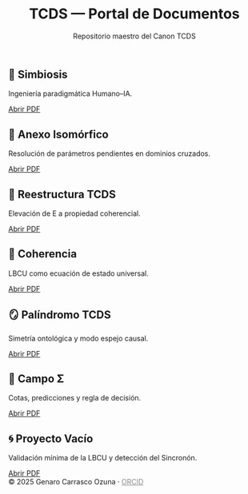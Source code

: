 </head>
<body>
  <header>
    <h1>TCDS — Portal de Documentos</h1>
    <p class="subtitle">Repositorio maestro del Canon TCDS</p>
  </header>

  <main>
    <section class="grid">
      <div class="card">
        <h2>🤝 Simbiosis</h2>
        <p>Ingeniería paradigmática Humano–IA.</p>
        <a class="btn" href="pdf/simbiosis.pdf" target="_blank" rel="noopener">Abrir PDF</a>
      </div>

  <div class="card">
        <h2>🔁 Anexo Isomórfico</h2>
        <p>Resolución de parámetros pendientes en dominios cruzados.</p>
        <a class="btn" href="pdf/anexo_isomorfico.pdf" target="_blank" rel="noopener">Abrir PDF</a>
      </div>

   <div class="card">
        <h2>📐 Reestructura TCDS</h2>
        <p>Elevación de E a propiedad coherencial.</p>
        <a class="btn" href="pdf/propuestareestructuradatcds.pdf" target="_blank" rel="noopener">Abrir PDF</a>
      </div>

 <div class="card">
        <h2>🧠 Coherencia</h2>
        <p>LBCU como ecuación de estado universal.</p>
        <a class="btn" href="pdf/coherencia.pdf" target="_blank" rel="noopener">Abrir PDF</a>
      </div>

 <div class="card">
        <h2>🪞 Palíndromo TCDS</h2>
        <p>Simetría ontológica y modo espejo causal.</p>
        <a class="btn" href="pdf/modelopalindromotcds.pdf" target="_blank" rel="noopener">Abrir PDF</a>
      </div>

 <div class="card">
        <h2>📡 Campo Σ</h2>
        <p>Cotas, predicciones y regla de decisión.</p>
        <a class="btn" href="pdf/reestructuradesigmaysu_campo.pdf" target="_blank" rel="noopener">Abrir PDF</a>
      </div>

 <div class="card">
        <h2>🌀 Proyecto Vacío</h2>
        <p>Validación mínima de la LBCU y detección del Sincronón.</p>
        <a class="btn" href="pdf/proyecto_vacio.pdf" target="_blank" rel="noopener">Abrir PDF</a>
      </div>
    </section>
  </main>

  <footer>
    © 2025 Genaro Carrasco Ozuna · 
    <a href="https://orcid.org/0009-0005-6358-9910" style="color:#888" target="_blank" rel="noopener">ORCID</a>
  </footer>
</body>
</html>
